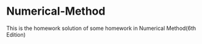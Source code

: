 # Numerical-Method
This is the homework solution of some homework in Numerical Method(6th Edition) 
